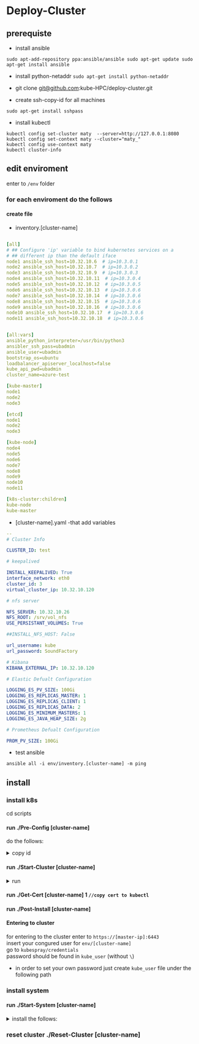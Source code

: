 # Deploy-Cluster

## prerequiste
- install ansible 
```
sudo apt-add-repository ppa:ansible/ansible sudo apt-get update sudo apt-get install ansible

```
- install python-netaddr
 ``
 sudo apt-get install python-netaddr
``
- git clone  git@github.com:kube-HPC/deploy-cluster.git

- create ssh-copy-id  for all machines 
``` 
sudo apt-get install sshpass
```
- install kubectl 
```
kubectl config set-cluster maty  --server=http://127.0.0.1:8080 
kubectl config set-context maty --cluster="maty_"
kubectl config use-context maty
kubectl cluster-info
```

## edit enviroment

enter to ``/env`` folder

### for each enviroment do the follows

#### create file 
- inventory.[cluster-name]
```yaml

[all]
# ## Configure 'ip' variable to bind kubernetes services on a
# ## different ip than the default iface
node1 ansible_ssh_host=10.32.10.6  # ip=10.3.0.1
node2 ansible_ssh_host=10.32.10.7  # ip=10.3.0.2
node3 ansible_ssh_host=10.32.10.9  # ip=10.3.0.3
node4 ansible_ssh_host=10.32.10.11  # ip=10.3.0.4
node5 ansible_ssh_host=10.32.10.12  # ip=10.3.0.5
node6 ansible_ssh_host=10.32.10.13  # ip=10.3.0.6
node7 ansible_ssh_host=10.32.10.14  # ip=10.3.0.6
node8 ansible_ssh_host=10.32.10.15  # ip=10.3.0.6
node9 ansible_ssh_host=10.32.10.16  # ip=10.3.0.6
node10 ansible_ssh_host=10.32.10.17  # ip=10.3.0.6
node11 ansible_ssh_host=10.32.10.18  # ip=10.3.0.6


[all:vars]
ansible_python_interpreter=/usr/bin/python3
ansibler_ssh_pass=ubadmin
ansible_user=ubadmin
bootstrap_os=ubuntu
loadbalancer_apiserver_localhost=false
kube_api_pwd=ubadmin
cluster_name=azure-test

[kube-master]
node1
node2
node3

[etcd]
node1
node2
node3

[kube-node]
node4
node5
node6
node7
node8
node9
node10
node11

[k8s-cluster:children]
kube-node
kube-master

```

- [cluster-name].yaml   -that add variables   

``` yaml 
-- 
# Cluster Info

CLUSTER_ID: test 

# keepalived 

INSTALL_KEEPALIVED: True
interface_network: eth0
cluster_id: 3
virtual_cluster_ip: 10.32.10.120

# nfs server 

NFS_SERVER: 10.32.10.26
NFS_ROOT: /srv/vol_nfs
USE_PERSISTANT_VOLUMES: True

##INSTALL_NFS_HOST: False

url_username: kube
url_password: SoundFactory

# Kibana 
KIBANA_EXTERNAL_IP: 10.32.10.120

# Elastic Defualt Configuration 

LOGGING_ES_PV_SIZE: 100Gi
LOGGING_ES_REPLICAS_MASTER: 1
LOGGING_ES_REPLICAS_CLIENT: 1
LOGGING_ES_REPLICAS_DATA: 2
LOGGING_ES_MINIMUM_MASTERS: 1
LOGGING_ES_JAVA_HEAP_SIZE: 2g

# Prometheus Defualt Configuration

PROM_PV_SIZE: 100Gi

```
- test ansible 
```
ansible all -i env/inventory.[cluster-name] -m ping
```


## install 
### install k8s
cd scripts
#### run ./Pre-Config [cluster-name]
do the follows:
<details>
  <summary>copy id</summary>
  <p>copy id for all the cluster nodes</p>
  <p>install ntp nfs-common</p>
</details>



#### run ./Start-Cluster [cluster-name]

<details>
  <summary>run</summary>
    <p>run kubespary</p>
</details>

#### run ./Get-Cert [cluster-name] 1 ```//copy cert to kubectl```
#### run ./Post-Install [cluster-name]


#### Entering to cluster 
for entering to the cluster enter to ``https://[master-ip]:6443``   
insert your congured user for ``env/[cluster-name]``   
go to ``kubespray/credentials``    
password should be found in  ``kube_user`` (without ``\``)     
    
* in order to set your own password just create ``kube_user`` file under the following path 



### install system

#### run ./Start-System [cluster-name] 

<details>
  <summary>install the follows:</summary>
   <p>weave</p>
   <p>elf (fluentd)</p>
   <p>promethueus</p>
</details>



### reset cluster  ./Reset-Cluster [cluster-name]




